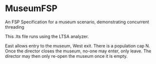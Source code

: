 MuseumFSP
=========

An FSP Specification for a museum scenario, demonstrating concurrent threading

This .lts file runs using the LTSA analyzer.

East allows entry to the museum, West exit.
There is a population cap N.
Once the director closes the museum, no-one may enter, only leave. The director may then only re-open the museum once it is empty.
